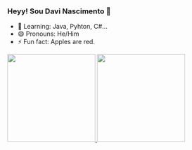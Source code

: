 ### Heyy! Sou Davi Nascimento 👋

- 🌱  Learning: Java, Pyhton, C#...
- 😄 Pronouns: He/Him 
- ⚡ Fun fact: Apples are red.

<a href="https://github.com/DaviSNascimento/stats-readme">
  <img height=200em  src="https://github-readme-stats.vercel.app/api?username=DaviSNascimento&show_icons=true&theme=tokyonight" />
</a>
<a href="https://github.com/DaviSNascimento/convoychat">
  <img height=200em  src="https://github-readme-stats.vercel.app/api/top-langs?username=DaviSNascimento&layout=compact&langs_count=8&theme=tokyonight" />
</a>
